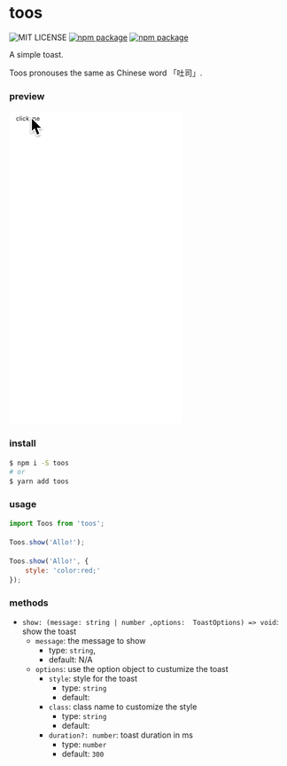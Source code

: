 toos
===

![MIT LICENSE](https://img.shields.io/github/license/mashape/apistatus.svg)
[![npm package](https://img.shields.io/npm/v/toos.svg)](https://www.npmjs.com/package/wayou/toos)
[![npm package](https://img.shields.io/npm/dt/packages/toos.svg)](https://www.npmjs.com/package/wayou/toos)


A simple toast.

Toos pronouses the same as Chinese word 「吐司」.


### preview

![toos preview](./assets/preview.gif)


### install

```bash
$ npm i -S toos
# or
$ yarn add toos
```


### usage

```js
import Toos from 'toos';

Toos.show('Allo!');

Toos.show('Allo!', {
    style: 'color:red;'
});
```


### methods

- `show: (message: string | number ,options:  ToastOptions) => void`: show the toast
    - `message`: the message to show
        - type: `string`,
        - default: N/A
    - `options`: use the option object to custumize the toast
        - `style`: style for the toast
            - type: `string`
            - default: ` `
        - `class`: class name to customize the style
            - type: `string`
            - default: ` `
        - `duration?: number`: toast duration in ms
            - type: `number`
            - default: `300`







